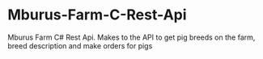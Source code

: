 # Mburus-Farm-C-Rest-Api
Mburus Farm C# Rest Api. Makes to the API to get pig breeds on the farm, breed description and make orders for pigs

